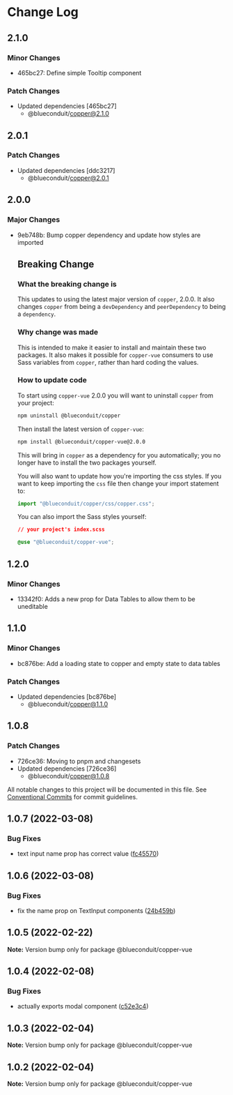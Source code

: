 # Change Log

## 2.1.0

### Minor Changes

- 465bc27: Define simple Tooltip component

### Patch Changes

- Updated dependencies [465bc27]
  - @blueconduit/copper@2.1.0

## 2.0.1

### Patch Changes

- Updated dependencies [ddc3217]
  - @blueconduit/copper@2.0.1

## 2.0.0

### Major Changes

- 9eb748b: Bump copper dependency and update how styles are imported

  ## Breaking Change

  ### What the breaking change is

  This updates to using the latest major version of `copper`, 2.0.0. It also changes `copper` from being a `devDependency` and `peerDependency` to being a `dependency`.

  ### Why change was made

  This is intended to make it easier to install and maintain these two packages. It also makes it possible for `copper-vue` consumers to use Sass variables from `copper`, rather than hard coding the values.

  ### How to update code

  To start using `copper-vue` 2.0.0 you will want to uninstall `copper` from your project:

  ```bash
  npm uninstall @blueconduit/copper
  ```

  Then install the latest version of `copper-vue`:

  ```bash
  npm install @blueconduit/copper-vue@2.0.0
  ```

  This will bring in `copper` as a dependency for you automatically; you no longer have to install the two packages yourself.

  You will also want to update how you're importing the css styles. If you want to keep importing the `css` file then change your import statement to:

  ```js
  import "@blueconduit/copper/css/copper.css";
  ```

  You can also import the Sass styles yourself:

  ```CSS
  // your project's index.scss

  @use "@blueconduit/copper-vue";
  ```

## 1.2.0

### Minor Changes

- 13342f0: Adds a new prop for Data Tables to allow them to be uneditable

## 1.1.0

### Minor Changes

- bc876be: Add a loading state to copper and empty state to data tables

### Patch Changes

- Updated dependencies [bc876be]
  - @blueconduit/copper@1.1.0

## 1.0.8

### Patch Changes

- 726ce36: Moving to pnpm and changesets
- Updated dependencies [726ce36]
  - @blueconduit/copper@1.0.8

All notable changes to this project will be documented in this file.
See [Conventional Commits](https://conventionalcommits.org) for commit guidelines.

## 1.0.7 (2022-03-08)

### Bug Fixes

- text input name prop has correct value ([fc45570](https://github.com/BlueConduit/copper/commit/fc4557025f791263c3c6ecfd57ab600d694e8f03))

## 1.0.6 (2022-03-08)

### Bug Fixes

- fix the name prop on TextInput components ([24b459b](https://github.com/BlueConduit/copper/commit/24b459bf93c0138cf060b7269ec9b300facd6285))

## 1.0.5 (2022-02-22)

**Note:** Version bump only for package @blueconduit/copper-vue

## 1.0.4 (2022-02-08)

### Bug Fixes

- actually exports modal component ([c52e3c4](https://github.com/BlueConduit/copper/commit/c52e3c4c0a458beaabc60c84e4627489fc45dc64))

## 1.0.3 (2022-02-04)

**Note:** Version bump only for package @blueconduit/copper-vue

## 1.0.2 (2022-02-04)

**Note:** Version bump only for package @blueconduit/copper-vue
